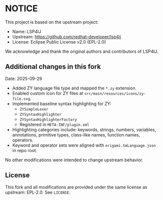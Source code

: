 # NOTICE

This project is based on the upstream project:

- Name: LSP4IJ
- Upstream: https://github.com/redhat-developer/lsp4ij
- License: Eclipse Public License v2.0 (EPL-2.0)

We acknowledge and thank the original authors and contributors of LSP4IJ.

## Additional changes in this fork

Date: 2025-09-29

- Added ZY language file type and mapped the `*.zy` extension.
- Enabled custom icon for ZY files at `src/main/resources/icons/zy-file.svg`.
- Implemented baseline syntax highlighting for ZY:
  - `ZYSimpleLexer`
  - `ZYSyntaxHighlighter`
  - `ZYSyntaxHighlighterFactory`
  - Registered in `META-INF/plugin.xml`
- Highlighting categories include: keywords, strings, numbers, variables, annotations, primitive types, class-like names, function names, operators.
- Keyword and operator sets were aligned with `origami.tmLanguage.json` in repo root.

No other modifications were intended to change upstream behavior.

## License

This fork and all modifications are provided under the same license as upstream: EPL-2.0. See `LICENSE`.
